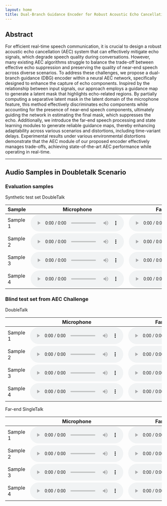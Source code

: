 ```yaml
---
layout: home
title: Dual-Branch Guidance Encoder for Robust Acoustic Echo Cancellation
---
```


## Abstract
For efficient real-time speech communication, it is crucial to design a robust acoustic echo cancellation (AEC) system that can effectively mitigate echo signals, which degrade speech quality during conversations. 
However, many existing AEC algorithms struggle to balance the trade-off between effective echo suppression and preserving the quality of near-end speech across diverse scenarios. 
To address these challenges, we propose a dual-branch guidance (DBG) encoder within a neural AEC network, specifically designed to enhance the capture of echo components.
Inspired by the relationship between input signals, our approach employs a guidance map to generate a latent mask that highlights echo-related regions.
By partially computing a separative latent mask in the latent domain of the microphone feature, this method effectively discriminates echo components while accounting for the presence of near-end speech components, ultimately guiding the network in estimating the final mask, which suppresses the echo.
Additionally, we introduce the far-end speech processing and state learning modules to generate reliable guidance maps, thereby enhancing adaptability across various scenarios and distortions, including time-variant delays.
Experimental results under various environmental distortions demonstrate that the AEC module of our proposed encoder effectively manages trade-offs, achieving state-of-the-art AEC performance while operating in real-time.

-----

## Audio Samples in Doubletalk Scenario

### Evaluation samples
Synthetic test set DoubleTalk

<table>
  <thead>
    <tr>
      <th>Sample</th>
      <th>Microphone</th>
      <th>Far-end speech</th>
      <th>Ground-Truth</th>
      <th>DTLN</th>
      <th>FTLSTM</th>
      <th>Proposed</th>
    </tr>
  </thead>
  <tbody>
    <tr>
      <td>Sample 1</td>
      <td><audio controls  src="assets/samples/mic_syn_babble_ser_-6db_00085.wav" type="audio/wav"> </audio></td>
      <td><audio controls  src="assets/samples/farend_syn_00085.wav" type="audio/wav"> </audio></td>
      <td><audio controls  src="assets/samples/nearend_babble_ser_-6db_00085.wav" type="audio/wav"> </audio></td>
      <td><audio controls  src="assets/samples/dtln_syn_babble_00085_babble_10dB.wav" type="audio/wav"> </audio></td>
      <td><audio controls  src="assets/samples/ftlstm_syn_babble_00085_babble_10dB.wav" type="audio/wav"> </audio></td>
      <td><audio controls  src="assets/samples/ours_syn_babble_00085_babble_10dB.wav" type="audio/wav"> </audio></td>
    </tr>
      <tr>
      <td>Sample 2</td>
      <td><audio controls  src="assets/samples/mic_syn_real_ser_-6db_00127.wav"> </audio></td>
      <td><audio controls  src="assets/samples/farend_syn_00127.wav"> </audio></td>
      <td><audio controls  src="assets/samples/nearend_real_ser_-6db_00127.wav"> </audio></td>
      <td><audio controls  src="assets/samples/dtln_syn_real_00127_None_20dB.wav"> </audio></td>
      <td><audio controls  src="assets/samples/ftlstm_syn_real_00127_None_20dB.wav"> </audio></td>
      <td><audio controls  src="assets/samples/ours_syn_real_00127_None_20dB.wav"> </audio></td>
      </tr>
    <tr>
      <td>Sample 3</td>
      <td><audio controls  src="assets/samples/mic_syn_real_ser_-6db_00321.wav"> </audio></td>
      <td><audio controls  src="assets/samples/farend_real_00321.wav"> </audio></td>
      <td><audio controls  src="assets/samples/nearend_real_ser_-6db_00321.wav"> </audio></td>
      <td><audio controls  src="assets/samples/dtln_syn_real_00321_None_10dB.wav"> </audio></td>
      <td><audio controls  src="assets/samples/ftlstm_syn_real_00321_None_10dB.wav"> </audio></td>
      <td><audio controls  src="assets/samples/ours_syn_real_00321_None_10dB.wav"> </audio></td>
      </tr>
    <tr>
      <td>Sample 4</td>
      <td><audio controls  src="assets/samples/mic_syn_white_ser_-6db_00171.wav"> </audio></td>
      <td><audio controls  src="assets/samples/farend_syn_00171.wav"> </audio></td>
      <td><audio controls  src="assets/samples/nearend_white_ser_-6db_00171.wav"> </audio></td>
      <td><audio controls  src="assets/samples/dtln_syn_white_00171_white_20dB.wav"> </audio></td>
      <td><audio controls  src="assets/samples/ftlstm_syn_white_00171_white_20dB.wav"> </audio></td>
      <td><audio controls  src="assets/samples/ours_syn_white_00171_white_20dB.wav"> </audio></td>
    </tr>
    
  </tbody>
</table>

### Blind test set from AEC Challenge
DoubleTalk

<table>
  <thead>
    <tr>
      <th> </th>
      <th>Microphone</th>
      <th>Far-end speech</th>
      <th>DTLN</th>
      <th>NKF-AEC</th>
      <th>Proposed</th>
    </tr>
  </thead>
  <tbody>
    <tr>
      <td>Sample 1</td>
      <td><audio controls  src="assets/samples/blind_input_hvY1v0viv0yMdAXKa2y1aw_doubletalk_with_movement_mic.wav"> </audio></td>
      <td><audio controls  src="assets/samples/blind_input_hvY1v0viv0yMdAXKa2y1aw_doubletalk_with_movement_farend.wav"> </audio></td>
      <td><audio controls  src="assets/samples/blind_dtln_hvY1v0viv0yMdAXKa2y1aw_doubletalk_with_movement_mic.wav"> </audio></td>
      <td><audio controls  src="assets/samples/blind_nkfaec_hvY1v0viv0yMdAXKa2y1aw_doubletalk_with_movement_mic.wav"> </audio></td>
      <td><audio controls  src="assets/samples/blind_ours_hvY1v0viv0yMdAXKa2y1aw_doubletalk_with_movement_mic.wav"> </audio></td>
    </tr>
      <tr>
      <td>Sample 2</td>
      <td><audio controls  src="assets/samples/blind_input_Lsa5WpwTpUeb7C9dc9RXuQ_doubletalk_mic.wav"> </audio></td>
      <td><audio controls  src="assets/samples/blind_input_Lsa5WpwTpUeb7C9dc9RXuQ_doubletalk_farend.wav"> </audio></td>
      <td><audio controls  src="assets/samples/blind_dtln_Lsa5WpwTpUeb7C9dc9RXuQ_doubletalk_mic.wav"> </audio></td>
      <td><audio controls  src="assets/samples/blind_nkfaec_Lsa5WpwTpUeb7C9dc9RXuQ_doubletalk_mic.wav"> </audio></td>
      <td><audio controls  src="assets/samples/blind_ours_Lsa5WpwTpUeb7C9dc9RXuQ_doubletalk_mic.wav"> </audio></td>
      </tr>
    <tr>
      <td>Sample 3</td>
      <td><audio controls  src="assets/samples/blind_input_nlSSRl4k50Gq2mIRYlMBCg_doubletalk_with_movement_mic.wav"> </audio></td>
      <td><audio controls  src="assets/samples/blind_input_nlSSRl4k50Gq2mIRYlMBCg_doubletalk_with_movement_farend.wav"> </audio></td>
      <td><audio controls  src="assets/samples/blind_dtln_nlSSRl4k50Gq2mIRYlMBCg_doubletalk_with_movement_mic.wav"> </audio></td>
      <td><audio controls  src="assets/samples/blind_nkfaec_nlSSRl4k50Gq2mIRYlMBCg_doubletalk_with_movement_mic.wav"> </audio></td>
      <td><audio controls  src="assets/samples/blind_ours_nlSSRl4k50Gq2mIRYlMBCg_doubletalk_with_movement_mic.wav"> </audio></td>
      </tr>
    <tr>
      <td>Sample 4</td>
      <td><audio controls  src="assets/samples/blind_input_TGZ5Wq0SCUCOXPsfee3uMQ_doubletalk_with_movement_mic.wav"> </audio></td>
      <td><audio controls  src="assets/samples/blind_input_TGZ5Wq0SCUCOXPsfee3uMQ_doubletalk_with_movement_farend.wav"> </audio></td>
      <td><audio controls  src="assets/samples/blind_dtln_TGZ5Wq0SCUCOXPsfee3uMQ_doubletalk_with_movement_mic.wav"> </audio></td>
      <td><audio controls  src="assets/samples/blind_nkfaec_TGZ5Wq0SCUCOXPsfee3uMQ_doubletalk_with_movement_mic.wav"> </audio></td>
      <td><audio controls  src="assets/samples/blind_ours_TGZ5Wq0SCUCOXPsfee3uMQ_doubletalk_with_movement_mic.wav"> </audio></td>
    </tr>
    
  </tbody>
</table>


Far-end SingleTalk

<table>
  <thead>
    <tr>
      <th> </th>
      <th>Microphone</th>
      <th>Far-end speech</th>
      <th>DTLN</th>
      <th>NKF-AEC</th>
      <th>Proposed</th>
    </tr>
  </thead>
  <tbody>
    <tr>
      <td>Sample 1</td>
      <td><audio controls  src="assets/samples/blind_input_JtodX3Ug6Eu5TYu0HN5IOw_farend_singletalk_mic.wav"> </audio></td>
      <td><audio controls  src="assets/samples/blind_input_JtodX3Ug6Eu5TYu0HN5IOw_farend_singletalk_farend.wav"> </audio></td>
      <td><audio controls  src="assets/samples/blind_dtln_JtodX3Ug6Eu5TYu0HN5IOw_farend_singletalk_mic.wav"> </audio></td>
      <td><audio controls  src="assets/samples/blind_nkfaec_JtodX3Ug6Eu5TYu0HN5IOw_farend_singletalk_mic.wav"> </audio></td>
      <td><audio controls  src="assets/samples/blind_ours_JtodX3Ug6Eu5TYu0HN5IOw_farend_singletalk_mic.wav"> </audio></td>
    </tr>
      <tr>
      <td>Sample 2</td>
      <td><audio controls  src="assets/samples/blind_input_KOy0eftktkuJf180xtXudg_farend_singletalk_mic.wav"> </audio></td>
      <td><audio controls  src="assets/samples/blind_input_KOy0eftktkuJf180xtXudg_farend_singletalk_farend.wav"> </audio></td>
      <td><audio controls  src="assets/samples/blind_dtln_KOy0eftktkuJf180xtXudg_farend_singletalk_mic.wav"> </audio></td>
      <td><audio controls  src="assets/samples/blind_nkfaec_KOy0eftktkuJf180xtXudg_farend_singletalk_mic.wav"> </audio></td>
      <td><audio controls  src="assets/samples/blind_ours_KOy0eftktkuJf180xtXudg_farend_singletalk_mic.wav"> </audio></td>
      </tr>
    <tr>
      <td>Sample 3</td>
      <td><audio controls  src="assets/samples/blind_input_mXuYaMbcZka0TpdHDdTlWA_farend_singletalk_with_movement_mic.wav"> </audio></td>
      <td><audio controls  src="assets/samples/blind_input_mXuYaMbcZka0TpdHDdTlWA_farend_singletalk_with_movement_farend.wav"> </audio></td>
      <td><audio controls  src="assets/samples/blind_dtln_mXuYaMbcZka0TpdHDdTlWA_farend_singletalk_with_movement_mic.wav"> </audio></td>
      <td><audio controls  src="assets/samples/blind_nkfaec_mXuYaMbcZka0TpdHDdTlWA_farend_singletalk_with_movement_mic.wav"> </audio></td>
      <td><audio controls  src="assets/samples/blind_ours_mXuYaMbcZka0TpdHDdTlWA_farend_singletalk_with_movement_mic.wav"> </audio></td>
      </tr>
    <tr>
      <td>Sample 4</td>
      <td><audio controls  src="assets/samples/blind_input_Uc4dmejgWUCTvn0XZbMTBw_farend_singletalk_with_movement_mic.wav"> </audio></td>
      <td><audio controls  src="assets/samples/blind_input_Uc4dmejgWUCTvn0XZbMTBw_farend_singletalk_with_movement_farend.wav"> </audio></td>
      <td><audio controls  src="assets/samples/blind_dtln_Uc4dmejgWUCTvn0XZbMTBw_farend_singletalk_with_movement_mic.wav"> </audio></td>
      <td><audio controls  src="assets/samples/blind_nkfaec_Uc4dmejgWUCTvn0XZbMTBw_farend_singletalk_with_movement_mic.wav"> </audio></td>
      <td><audio controls  src="assets/samples/blind_ours_Uc4dmejgWUCTvn0XZbMTBw_farend_singletalk_with_movement_mic.wav"> </audio></td>
    </tr>
    
  </tbody>
</table>
